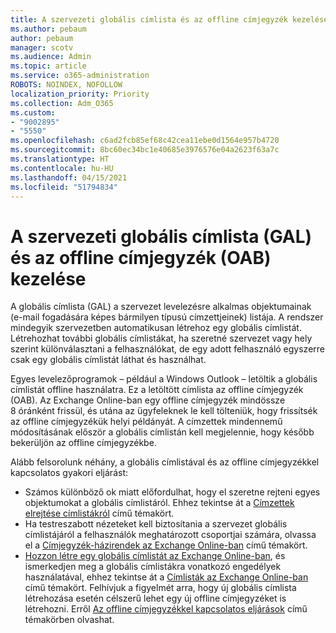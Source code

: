 ```yaml
---
title: A szervezeti globális címlista és az offline címjegyzék kezelése
ms.author: pebaum
author: pebaum
manager: scotv
ms.audience: Admin
ms.topic: article
ms.service: o365-administration
ROBOTS: NOINDEX, NOFOLLOW
localization_priority: Priority
ms.collection: Adm_O365
ms.custom:
- "9002895"
- "5550"
ms.openlocfilehash: c6ad2fcb85ef68c42cea11ebe0d1564e957b4720
ms.sourcegitcommit: 8bc60ec34bc1e40685e3976576e04a2623f63a7c
ms.translationtype: HT
ms.contentlocale: hu-HU
ms.lasthandoff: 04/15/2021
ms.locfileid: "51794834"
---
```

# <a name="managing-organization-global-address-list-gal-and-offline-address-book-oab"></a>A szervezeti globális címlista (GAL) és az offline címjegyzék (OAB) kezelése

A globális címlista (GAL) a szervezet levelezésre alkalmas objektumainak (e-mail fogadására képes bármilyen típusú címzettjeinek) listája. A rendszer mindegyik szervezetben automatikusan létrehoz egy globális címlistát. Létrehozhat további globális címlistákat, ha szeretné szervezet vagy hely szerint különválasztani a felhasználókat, de egy adott felhasználó egyszerre csak egy globális címlistát láthat és használhat.

Egyes levelezőprogramok – például a Windows Outlook – letöltik a globális címlistát offline használatra. Ez a letöltött címlista az offline címjegyzék (OAB). Az Exchange Online-ban egy offline címjegyzék mindössze 8 óránként frissül, és utána az ügyfeleknek le kell tölteniük, hogy frissítsék az offline címjegyzékük helyi példányát. A címzettek mindennemű módosításának először a globális címlistán kell megjelennie, hogy később bekerüljön az offline címjegyzékbe.

Alább felsorolunk néhány, a globális címlistával és az offline címjegyzékkel kapcsolatos gyakori eljárást:

- Számos különböző ok miatt előfordulhat, hogy el szeretne rejteni egyes objektumokat a globális címlistáról. Ehhez tekintse át a [Címzettek elrejtése címlistákról](https://docs.microsoft.com/exchange/address-books/address-lists/manage-address-lists#hide-recipients-from-address-lists) című témakört.
- Ha testreszabott nézeteket kell biztosítania a szervezet globális címlistájáról a felhasználók meghatározott csoportjai számára, olvassa el a [Címjegyzék-házirendek az Exchange Online-ban](https://docs.microsoft.com/exchange/address-books/address-book-policies/address-book-policies) című témakört.
- [Hozzon létre egy globális címlistát az Exchange Online-ban](https://docs.microsoft.com/exchange/address-books/address-lists/create-global-address-list), és ismerkedjen meg a globális címlistákra vonatkozó engedélyek használatával, ehhez tekintse át a [Címlisták az Exchange Online-ban](https://docs.microsoft.com/exchange/address-books/address-lists/address-lists) című témakört. Felhívjuk a figyelmét arra, hogy új globális címlista létrehozása esetén célszerű lehet egy új offline címjegyzéket is létrehozni. Erről [Az offline címjegyzékkel kapcsolatos eljárások](https://docs.microsoft.com/exchange/address-books/offline-address-books/offline-address-book-procedures) című témakörben olvashat.
